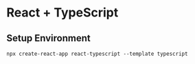 <h1>React + TypeScript</h1>

## Setup Environment
`npx create-react-app react-typescript --template typescript`
